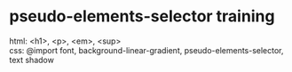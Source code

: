 # pseudo-elements-selector training


html: &lt;h1&gt;, &lt;p&gt;, &lt;em&gt;, &lt;sup&gt;<br>
css: @import font, background-linear-gradient, pseudo-elements-selector, text shadow
